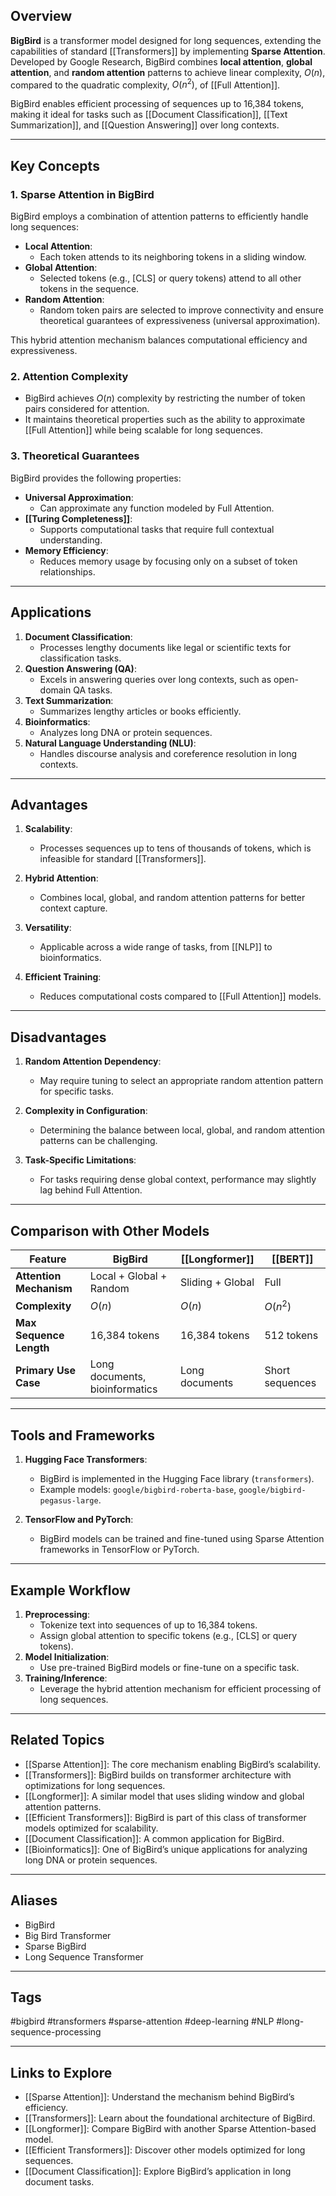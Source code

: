 ## Overview
**BigBird** is a transformer model designed for long sequences, extending the capabilities of standard [[Transformers]] by implementing **Sparse Attention**. Developed by Google Research, BigBird combines **local attention**, **global attention**, and **random attention** patterns to achieve linear complexity, $O(n)$, compared to the quadratic complexity, $O(n^2)$, of [[Full Attention]].

BigBird enables efficient processing of sequences up to 16,384 tokens, making it ideal for tasks such as [[Document Classification]], [[Text Summarization]], and [[Question Answering]] over long contexts.

---

## Key Concepts

### **1. Sparse Attention in BigBird**
BigBird employs a combination of attention patterns to efficiently handle long sequences:
- **Local Attention**:
  - Each token attends to its neighboring tokens in a sliding window.
- **Global Attention**:
  - Selected tokens (e.g., [CLS] or query tokens) attend to all other tokens in the sequence.
- **Random Attention**:
  - Random token pairs are selected to improve connectivity and ensure theoretical guarantees of expressiveness (universal approximation).

This hybrid attention mechanism balances computational efficiency and expressiveness.

### **2. Attention Complexity**
- BigBird achieves $O(n)$ complexity by restricting the number of token pairs considered for attention.
- It maintains theoretical properties such as the ability to approximate [[Full Attention]] while being scalable for long sequences.

### **3. Theoretical Guarantees**
BigBird provides the following properties:
- **Universal Approximation**:
  - Can approximate any function modeled by Full Attention.
- **[[Turing Completeness]]**:
  - Supports computational tasks that require full contextual understanding.
- **Memory Efficiency**:
  - Reduces memory usage by focusing only on a subset of token relationships.

---

## Applications

1. **Document Classification**:
   - Processes lengthy documents like legal or scientific texts for classification tasks.
2. **Question Answering (QA)**:
   - Excels in answering queries over long contexts, such as open-domain QA tasks.
3. **Text Summarization**:
   - Summarizes lengthy articles or books efficiently.
4. **Bioinformatics**:
   - Analyzes long DNA or protein sequences.
5. **Natural Language Understanding (NLU)**:
   - Handles discourse analysis and coreference resolution in long contexts.

---

## Advantages

1. **Scalability**:
   - Processes sequences up to tens of thousands of tokens, which is infeasible for standard [[Transformers]].
   
2. **Hybrid Attention**:
   - Combines local, global, and random attention patterns for better context capture.

3. **Versatility**:
   - Applicable across a wide range of tasks, from [[NLP]] to bioinformatics.

4. **Efficient Training**:
   - Reduces computational costs compared to [[Full Attention]] models.

---

## Disadvantages

1. **Random Attention Dependency**:
   - May require tuning to select an appropriate random attention pattern for specific tasks.

2. **Complexity in Configuration**:
   - Determining the balance between local, global, and random attention patterns can be challenging.

3. **Task-Specific Limitations**:
   - For tasks requiring dense global context, performance may slightly lag behind Full Attention.

---

## Comparison with Other Models

| Feature                  | BigBird                         | [[Longformer]]                   | [[BERT]]                          |
|--------------------------|----------------------------------|-----------------------------------|------------------------------------|
| **Attention Mechanism**  | Local + Global + Random         | Sliding + Global                 | Full                              |
| **Complexity**           | $O(n)$                          | $O(n)$                           | $O(n^2)$                          |
| **Max Sequence Length**  | 16,384 tokens                   | 16,384 tokens                    | 512 tokens                        |
| **Primary Use Case**     | Long documents, bioinformatics  | Long documents                   | Short sequences                   |

---

## Tools and Frameworks

1. **Hugging Face Transformers**:
   - BigBird is implemented in the Hugging Face library (`transformers`).
   - Example models: `google/bigbird-roberta-base`, `google/bigbird-pegasus-large`.

2. **TensorFlow and PyTorch**:
   - BigBird models can be trained and fine-tuned using Sparse Attention frameworks in TensorFlow or PyTorch.

---

## Example Workflow

1. **Preprocessing**:
   - Tokenize text into sequences of up to 16,384 tokens.
   - Assign global attention to specific tokens (e.g., [CLS] or query tokens).
2. **Model Initialization**:
   - Use pre-trained BigBird models or fine-tune on a specific task.
3. **Training/Inference**:
   - Leverage the hybrid attention mechanism for efficient processing of long sequences.

---

## Related Topics

- [[Sparse Attention]]: The core mechanism enabling BigBird’s scalability.
- [[Transformers]]: BigBird builds on transformer architecture with optimizations for long sequences.
- [[Longformer]]: A similar model that uses sliding window and global attention patterns.
- [[Efficient Transformers]]: BigBird is part of this class of transformer models optimized for scalability.
- [[Document Classification]]: A common application for BigBird.
- [[Bioinformatics]]: One of BigBird’s unique applications for analyzing long DNA or protein sequences.

---

## Aliases
- BigBird
- Big Bird Transformer
- Sparse BigBird
- Long Sequence Transformer

---

## Tags
#bigbird #transformers #sparse-attention #deep-learning #NLP #long-sequence-processing

---

## Links to Explore
- [[Sparse Attention]]: Understand the mechanism behind BigBird’s efficiency.
- [[Transformers]]: Learn about the foundational architecture of BigBird.
- [[Longformer]]: Compare BigBird with another Sparse Attention-based model.
- [[Efficient Transformers]]: Discover other models optimized for long sequences.
- [[Document Classification]]: Explore BigBird’s application in long document tasks.